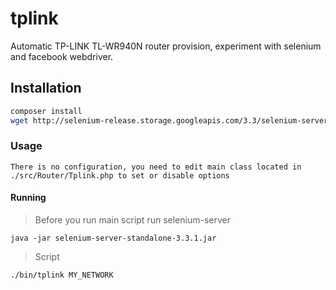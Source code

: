 # tplink
Automatic TP-LINK TL-WR940N router provision, experiment with selenium and facebook webdriver.

## Installation
```bash
composer install
wget http://selenium-release.storage.googleapis.com/3.3/selenium-server-standalone-3.3.1.jar
```
### Usage
```
There is no configuration, you need to edit main class located in ./src/Router/Tplink.php to set or disable options
```

#### Running

> Before you run main script run selenium-server
```
java -jar selenium-server-standalone-3.3.1.jar 
```
> Script
```
./bin/tplink MY_NETWORK
``` 
